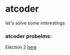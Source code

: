 # atcoder
let's solve some interestings 

### atcoder probelms: 
Election 2 [here](https://atcoder.jp/contests/abc366/tasks/abc366_a) 

